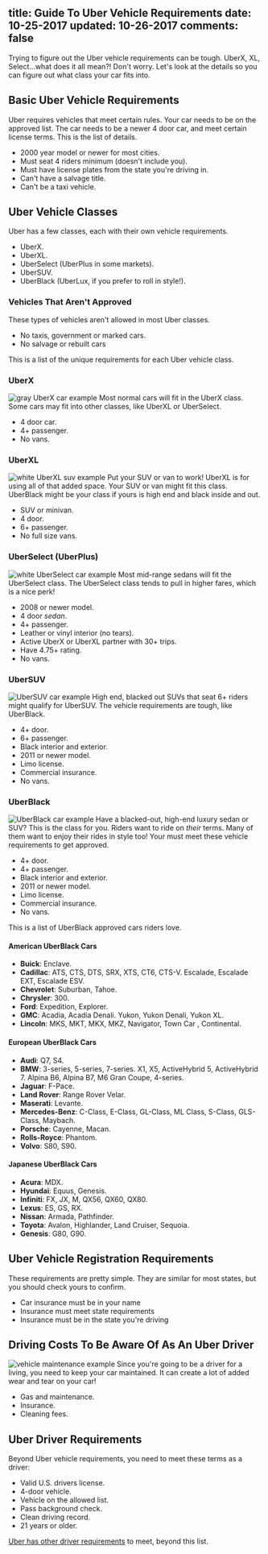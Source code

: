 title: Guide To Uber Vehicle Requirements
date: 10-25-2017
updated: 10-26-2017
comments: false
---

Trying to figure out the Uber vehicle requirements can be tough. UberX, XL, Select...what does it all mean?! Don't worry. Let's look at the details so you can figure out what class your car fits into.

## Basic Uber Vehicle Requirements
Uber requires vehicles that meet certain rules. Your car needs to be on the approved list. The car needs to be a newer 4 door car, and meet certain license terms. This is the list of details.

* 2000 year model or newer for most cities.
* Must seat 4 riders minimum (doesn't include you).
* Must have license plates from the state you're driving in.
* Can't have a salvage title.
* Can't be a taxi vehicle.

## Uber Vehicle Classes
Uber has a few classes, each with their own vehicle requirements.

* UberX.
* UberXL.
* UberSelect (UberPlus in some markets).
* UberSUV.
* UberBlack (UberLux, if you prefer to roll in style!).

### Vehicles That Aren't Approved
These types of vehicles aren't allowed in most Uber classes.

* No taxis, government or marked cars.
* No salvage or rebuilt cars

This is a list of the unique requirements for each Uber vehicle class.

### UberX
![gray UberX car example](/img/uberx-car.png)
Most normal cars will fit in the UberX class. Some cars may fit into other classes, like UberXL or UberSelect.

* 4 door car.
* 4+ passenger.
* No vans.

### UberXL
![white UberXL suv example](/img/uberxl-suv.png)
Put your SUV or van to work! UberXL is for using all of that added space. Your SUV or van might fit this class. UberBlack might be your class if yours is high end and black inside and out.

* SUV or minivan.
* 4 door.
* 6+ passenger.
* No full size vans.

### UberSelect (UberPlus)
![white UberSelect car example](/img/uberselect-sedan.png)
Most mid-range sedans will fit the UberSelect class. The UberSelect class tends to pull in higher fares, which is a nice perk!

* 2008 or newer model.
* 4 door _sedan_.
* 4+ passenger.
* Leather or vinyl interior (no tears).
* Active UberX or UberXL partner with 30+ trips.
* Have 4.75+ rating.
* No vans.

### UberSUV
![UberSUV car example](/img/ubersuv-luxury.png)
High end, blacked out SUVs that seat 6+ riders might qualify for UberSUV. The vehicle requirements are tough, like UberBlack.

* 4+ door.
* 6+ passenger.
* Black interior and exterior.
* 2011 or newer model.
* Limo license.
* Commercial insurance.
* No vans.

### UberBlack
![UberBlack car example](/img/uberblack-sedan.png)
Have a blacked-out, high-end luxury sedan or SUV? This is the class for you. Riders want to ride on _their_ terms. Many of them want to enjoy their rides in style too! Your must meet these vehicle requirements to get approved.

* 4+ door.
* 4+ passenger.
* Black interior and exterior.
* 2011 or newer model.
* Limo license.
* Commercial insurance.
* No vans.

This is a list of UberBlack approved cars riders love.

#### American UberBlack Cars

* **Buick**: Enclave.
* **Cadillac**: ATS, CTS, DTS, SRX, XTS, CT6, CTS-V. Escalade, Escalade EXT, Escalade ESV.
* **Chevrolet**: Suburban, Tahoe.
* **Chrysler**: 300.
* **Ford**: Expedition, Explorer.
* **GMC**: Acadia, Acadia Denali. Yukon, Yukon Denali, Yukon XL.
* **Lincoln**: MKS, MKT, MKX, MKZ, Navigator, Town Car , Continental.

#### European UberBlack Cars

* **Audi**: Q7, S4.
* **BMW**: 3-series, 5-series, 7-series. X1, X5, ActiveHybrid 5, ActiveHybrid 7. Alpina B6, Alpina B7, M6 Gran Coupe, 4-series.
* **Jaguar**: F-Pace.
* **Land Rover**: Range Rover Velar.
* **Maserati**: Levante.
* **Mercedes-Benz**: C-Class, E-Class, GL-Class, ML Class, S-Class, GLS-Class, Maybach.
* **Porsche**: Cayenne, Macan.
* **Rolls-Royce**: Phantom.
* **Volvo**: S80, S90.

#### Japanese UberBlack Cars

* **Acura**: MDX.
* **Hyundai**: Equus, Genesis.
* **Infiniti**: FX, JX, M, QX56, QX60, QX80.
* **Lexus**: ES, GS, RX.
* **Nissan**: Armada, Pathfinder.
* **Toyota**: Avalon, Highlander, Land Cruiser, Sequoia.
* **Genesis**: G80, G90.

## Uber Vehicle Registration Requirements
These requirements are pretty simple. They are similar for most states, but you should check yours to confirm.

* Car insurance must be in your name
* Insurance must meet state requirements
* Insurance must be in the state you're driving

## Driving Costs To Be Aware Of As An Uber Driver
![vehicle maintenance example](/img/vehicle-maintenance-expenses.png)
Since you're going to be a driver for a living, you need to keep your car maintained. It can create a lot of added wear and tear on your car!

* Gas and maintenance.
* Insurance.
* Cleaning fees.

## Uber Driver Requirements
Beyond Uber vehicle requirements, you need to meet these terms as a driver:

* Valid U.S. drivers license.
* 4-door vehicle.
* Vehicle on the allowed list.
* Pass background check.
* Clean driving record.
* 21 years or older.

[Uber has other driver requirements](/uber/driver-requirements/) to meet, beyond this list.
